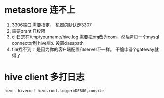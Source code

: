 # metastore 连不上

1. 3306端口 需要指定， 机器的默认走3307
2. 需要grant 开权限
3. cli日志在/tmp/yourname/hive.log 需要把org改为com，然后拷贝一个mysql connector到 hive/lib. 设置classpath
4. file找不到： 是因为你的客户端配置和server不一样。 干脆申请个gateway就得了


# hive client 多打日志

`hive -hiveconf hive.root.logger=DEBUG,console `
